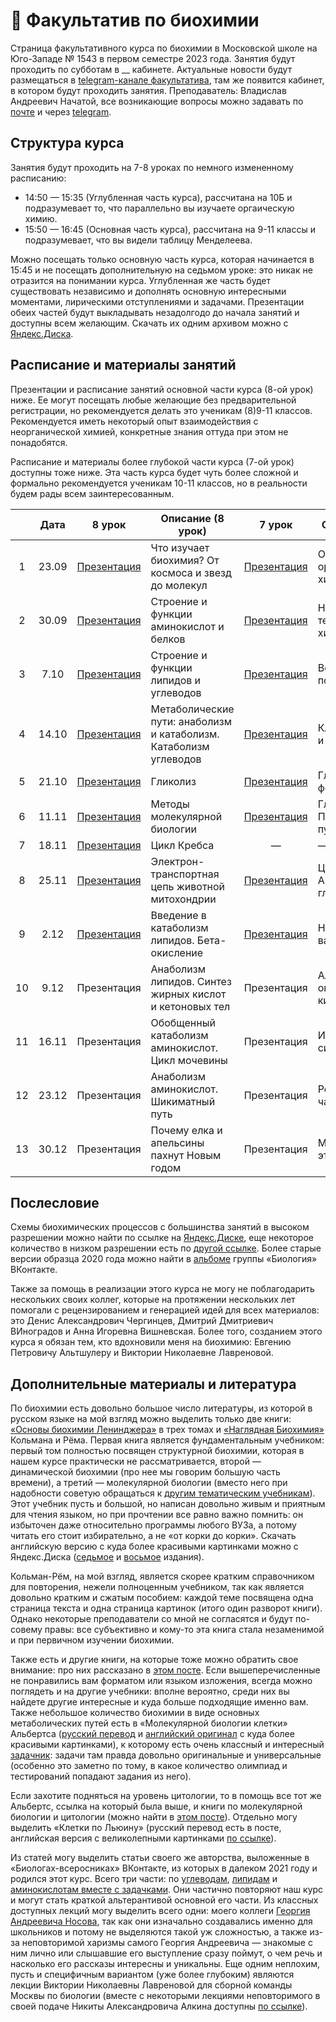 # 🧫 Факультатив по биохимии

Страница факультативного курса по биохимии в Московской школе на Юго-Западе № 1543 в первом семестре 2023 года. Занятия будут проходить по субботам в __ кабинете. Актуальные новости будут размещаться в [telegram-канале факультатива](https://t.me/+wjXCAQvUSjE2NjVi), там же появится кабинет, в котором будут проходить занятия. Преподаватель: Владислав Андреевич Начатой, все возникающие вопросы можно задавать по [почте](mailto:nachatoi@list.ru) и через [telegram](https://t.me/subpolare). 

## Структура курса

Занятия будут проходить на 7-8 уроках по немного измененному расписанию: 

* 14:50 — 15:35 (Углубленная часть курса), рассчитана на 10Б и подразумевает то, что параллельно вы изучаете оргаическую химию.
* 15:50 — 16:45 (Основная часть курса), рассчитана на 9-11 классы и подразумевает, что вы видели таблицу Менделеева. 

Можно посещать только основную часть курса, которая начинается в 15:45 и не посещать дополнительную на седьмом уроке: это никак не отразится на понимании курса. Углубленная же часть будет существовать независимо и дополнять основную интересными моментами, лирическими отступлениями и задачами. Презентации обеих частей будут выкладывать незадолгодо до начала занятий и доступны всем желающим. Скачать их одним архивом можно с [Яндекс.Диска](https://disk.yandex.ru/d/8iiuvWGIant5rA). 

## Расписание и материалы занятий

Презентации и расписание занятий основной части курса (8-ой урок) ниже. Ее могут посещать любые желающие без предварительной регистрации, но рекомендуется делать это ученикам (8)9-11 классов. Рекомендуется иметь некоторый опыт взаимодействия с неорганической химией, конкретные знания оттуда при этом не понадобятся. 

Расписание и материалы более глубокой части курса (7-ой урок) доступны тоже ниже. Эта часть курса будет чуть более сложной и формально рекомендуется ученикам 10-11 классов, но в реальности будем рады всем заинтересованным. 

|  | Дата | 8 урок  | Описание (8 урок) | 7 урок | Описание (7 урок) | 
| :------: | :------: | :------: | ------ | :------: | ------ | 
| 1 | 23.09 | [Презентация](https://disk.yandex.ru/i/UxkQwRBZvVu4uA) | Что изучает биохимия? От космоса и звезд до молекул | [Презентация](https://disk.yandex.ru/i/DGde6SNsY9LSHg) | Основы органической химии | 
| 2 | 30.09 | [Презентация](https://disk.yandex.ru/i/A7jxteXB24NpLw) | Строение и функции аминокислот и белков | [Презентация](https://disk.yandex.ru/d/EdHUWB614vblwA) | Немного термодинамической химии | 
| 3 | 7.10 | [Презентация](https://disk.yandex.ru/i/FKnPWC3eh7lHQQ) | Строение и функции липидов и углеводов | [Презентация](https://disk.yandex.ru/i/rq6Ee8hsizVanQ) | Водородный показатель |
| 4 | 14.10 | [Презентация](https://disk.yandex.ru/i/a-dMpME8g87sqQ) | Метаболические пути: анаболизм и катаболизм. Катаболизм углеводов | [Презентация](https://disk.yandex.ru/d/iGjdiLEE2eF7Aw) | Классы ферментов и основы катализа | 
| 5 | 21.10 | [Презентация](https://disk.yandex.ru/d/ecqC9cGRafPoDw) | Гликолиз | [Презентация](https://disk.yandex.ru/i/29OL4kIAAWs6uQ) | Гликолитические ферменты | 
| 6 | 11.11 | [Презентация](https://disk.yandex.ru/d/aHN3XGWRZ2G7mw) | Методы молекулярной биологии | [Презентация](https://disk.yandex.ru/d/5o7UXEje4-Offg) | Глюконеогенез и Пентозофосфатный путь | 
| 7 | 18.11 | [Презентация](https://disk.yandex.ru/i/z1VtLF6-5JOgjQ) | Цикл Кребса | — | — | 
| 8 | 25.11 | [Презентация](https://disk.yandex.ru/i/xFuid7LzzGhuqw) | Электрон-транспортная цепь животной митохондрии | [Презентация](https://disk.yandex.ru/i/s55IzmAgtFFDRg) | Циклы Кребса и Арнона, глиоксилатный цикл | 
| 9 | 2.12 | [Презентация](https://disk.yandex.ru/i/arZF7jkuy8swpw) | Введение в катаболизм липидов. Бета-окисление | [Презентация](https://disk.yandex.ru/d/wRv4UwVLgVdAbw) | Некоторые варианты брожений | 
| 10 | 9.12 | Презентация | Анаболизм липидов. Синтез жирных кислот и кетоновых тел | Презентация | Альфа- и омега-окисления жирных кислот | 
| 11 | 16.11 | Презентация | Обобщенный катаболизм аминокислот. Цикл мочевины | Презентация | Изопреноиды и их синтез | 
| 12 | 23.12 | Презентация | Анаболизм аминокислот. Шикиматный путь | Презентация | Решение задач (II часть) | 
| 13 | 30.12 | Презентация | Почему елка и апельсины пахнут Новым годом | Презентация | Метаболизм этанола | 


## Послесловие

Схемы биохимических процессов с большинства занятий в высоком разрешении можно найти по ссылке на [Яндекс.Диске](https://disk.yandex.ru/d/4MhiXLYkLIgLnw), еще некоторое количество в низком разрешении есть по [другой ссылке](https://disk.yandex.ru/d/riAetnUmcn67VA). Более старые версии образца 2020 года можно найти в [альбоме](https://vk.com/album-177833227_274881197) группы «Биология» ВКонтакте. 

Также за помощь в реализации этого курса не могу не поблагодарить нескольких своих коллег, которые на протяжении нескольких лет помогали с рецензированием и генерацией идей для всех материалов: это Денис Александрович Чергинцев, Дмитрий Дмитриевич ВИноградов и Анна Игоревна Вишневская. Более того, созданием этого курса я обязан тем, кто вдохновили меня на биохимию: Евгению Петровичу Альтшулеру и Виктории Николаевне Лавреновой.

## Дополнительные материалы и литература

По биохимии есть довольно большое число литературы, из которой в русском языке на мой взгляд можно выделить только две книги: [«Основы биохимии Ленинджера»](https://vk.com/wall-93139590_139) в трех томах и [«Наглядная Биохимия»](https://vk.com/wall-93139590_180) Кольмана и Рёма. Первая книга является фундаментальным учебником: первый том полностью посвящен структурной биохимии, которая в нашем курсе практически не рассматривается, второй — динамической биохимии (про нее мы говорим большую часть времени), а третий — молекулярной биологии (вместо него при надобности советую обращаться к [другим тематическим учебникам](https://vk.com/wall-93139590_1340)). Этот учебник пусть и большой, но написан довольно живым и приятным для чтения языком, но при прочтении все равно важно помнить: он избыточен даже относительно программы любого ВУЗа, а потому читать его стоит избирательно, а не «от корки до корки». Скачать английскую версию с куда более красивыми картинками можно с Яндекс.Диска ([седьмое](https://disk.yandex.ru/i/1kPV15rMyS_02g) и [восьмое](https://disk.yandex.ru/i/W06QfE87HfRI4g) издания).

Кольман-Рём, на мой взгляд, является скорее кратким справочником для повторения, нежели полноценным учебником, так как является довольно кратким и сжатым пособием: каждой теме посвящена одна страница текста и одна страница картинок (итого один разворот книги). Однако некоторые преподаватели со мной не согласятся и будут по-совему правы: все субъективно и кому-то эта книга стала незаменимой и при первичном изучении биохимии. 

Также есть и другие книги, на которые тоже можно обратить свое внимание: про них рассказано в [этом посте](https://vk.com/wall-93139590_4605). Если вышеперечисленные не понравились вам форматом или языком изложения, всегда можно поглядеть и на другие учебники: вполне вероятно, среди них вы найдете другие интересные и куда больше подходящие именно вам. Также небольшое количество биохимии в виде основных метаболических путей есть в «Молекулярной биологии клетки» Альбертса ([русский перевод](https://disk.yandex.ru/i/9qK1YZFg3-pTcA) и [английский оригинал](https://disk.yandex.ru/i/zWX6FMyEaacLgQ) с куда более красивыми картинками), к которому есть очень классный и интересный [задачник](https://disk.yandex.ru/i/OOfJ3zTY1YpMpw): задачи там правда довольно оригинальные и универсальные (особенно это заметно по тому, в какое количество олимпиад и тестирований попадают задания из него). 

Если захотите подняться на уровень цитологии, то в помощь все тот же Альбертс, ссылка на который была выше, и книги по молекулярной биологии и цитологии (можно найти в [этом посте](https://vk.com/wall-93139590_1340)). Отдельно могу выделить «Клетки по Льюину» (русский перевод есть в посте, английская версия с великолепными картинками [по ссылке](https://disk.yandex.ru/i/lAG1gbCKi8XRAg)). 

Из статей могу выделить статьи своего же авторства, выложенные в «Биологах-всеросниках» ВКонтакте, из которых в далеком 2021 году и родился этот курс. Всего три части: по [углеводам](https://vk.com/@biovseros-katabolizm-uglevodov), [липидам](https://vk.com/@biovseros-metabolizm-lipidov-ili-idealnyi-recept-pohudeniya) и [аминокислотам вместе с задачками](https://vk.com/@biovseros-grandioznyi-final-o-blkah-i-zadachah). Они частично повторяют наш курс и могут стать краткой альтерантивой основной его части. Из классных доступных лекций могу выделить всего одни: моего коллеги [Георгия Андреевича Носова](https://vk.com/page-93139590_52973445), так как они изначально создавались именно для школьников и потому не выделяются такой уж сложностью, а также из-за неповторимой харизмы самого Георгия Андреевича — знакомые с ним лично или слышавшие его выступление сразу поймут, о чем речь и насколько его рассказы интересны и уникальны. Еще одним неплохим, пусть и специфичным вариантом (уже более глубоким) являются лекции Виктории Николаевны Лавреновой для сборной команды Москвы по биологии (вместе с некоторыми лекциями неповторимого в своей подаче Никиты Александровича Алкина доступны [по ссылке](https://www.youtube.com/playlist?list=PLNaLMqSph0LZ4QvpJSnhyBfhrRtAsnvaB)). 

